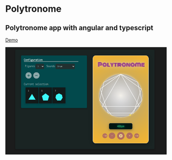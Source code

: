 # Polytronome
## Polytronome app with angular and typescript
[Demo](https://polytronome.vercel.app)
  
<img src="polytronome.png" alt="polytronome" style="width:700px;"/>
